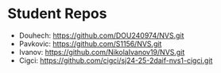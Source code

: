 # Student Repos

- Douhech: <https://github.com/DOU240974/NVS.git>
- Pavkovic: <https://github.com/S1156/NVS.git>
- Ivanov: <https://github.com/NikolaIvanov19/NVS.git>
- Cigci: <https://github.com/cigci/sj24-25-2daif-nvs1-cigci.git>
